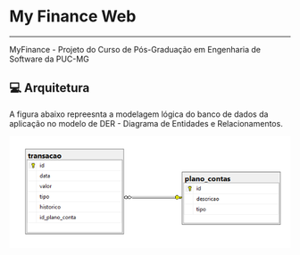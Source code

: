 # My Finance Web
---
MyFinance - Projeto do Curso de Pós-Graduação em Engenharia de Software da PUC-MG

## 💻 Arquitetura

A figura abaixo repreesnta a modelagem lógica do banco de dados da aplicação no modelo de DER - Diagrama de Entidades e Relacionamentos.

<img src="docs\DER.png" alt="diagram">